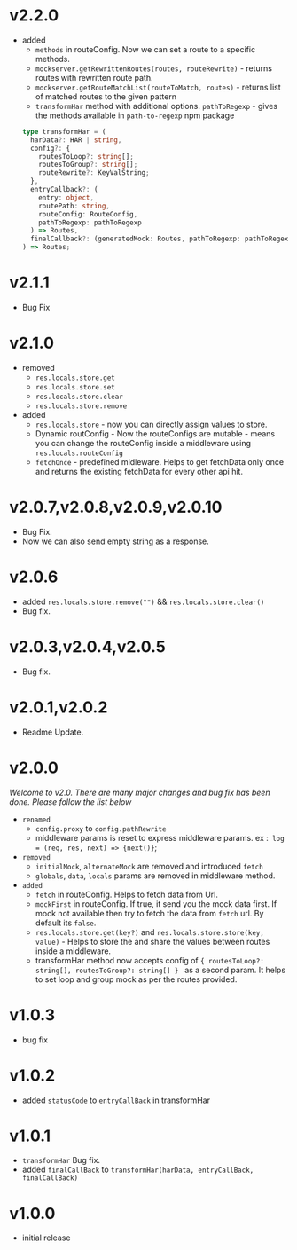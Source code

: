 # v2.2.0

- added
  - `methods` in routeConfig. Now we can set a route to a specific methods.
  - `mockserver.getRewrittenRoutes(routes, routeRewrite)` - returns routes with rewritten route path.
  - `mockserver.getRouteMatchList(routeToMatch, routes)` - returns list of matched routes to the given pattern
  - `transformHar` method with additional options. `pathToRegexp` - gives the methods available in `path-to-regexp` npm package
  ```ts
  type transformHar = (
    harData?: HAR | string,
    config?: {
      routesToLoop?: string[];
      routesToGroup?: string[];
      routeRewrite?: KeyValString;
    },
    entryCallback?: (
      entry: object,
      routePath: string,
      routeConfig: RouteConfig,
      pathToRegexp: pathToRegexp
    ) => Routes,
    finalCallback?: (generatedMock: Routes, pathToRegexp: pathToRegexp) => Routes
  ) => Routes;
  ```

# v2.1.1

- Bug Fix

# v2.1.0

- removed
  - `res.locals.store.get`
  - `res.locals.store.set`
  - `res.locals.store.clear`
  - `res.locals.store.remove`
- added
  - `res.locals.store` - now you can directly assign values to store.
  - Dynamic routConfig - Now the routeConfigs are mutable - means you can change the routeConfig inside a middleware using `res.locals.routeConfig`
  - `fetchOnce` - predefined midleware. Helps to get fetchData only once and returns the existing fetchData for every other api hit.

# v2.0.7,v2.0.8,v2.0.9,v2.0.10

- Bug Fix.
- Now we can also send empty string as a response.

# v2.0.6

- added `res.locals.store.remove("")` && `res.locals.store.clear()`
- Bug fix.

# v2.0.3,v2.0.4,v2.0.5

- Bug fix.

# v2.0.1,v2.0.2

- Readme Update.

# v2.0.0

_Welcome to v2.0. There are many major changes and bug fix has been done. Please follow the list below_

- `renamed`
  - `config.proxy` to `config.pathRewrite`
  - middleware params is reset to express middleware params. ex :` log = (req, res, next) => {next()}`;
- `removed`
  - `initialMock`, `alternateMock` are removed and introduced `fetch`
  - `globals`, `data`, `locals` params are removed in middleware method.
- `added`
  - `fetch` in routeConfig. Helps to fetch data from Url.
  - `mockFirst` in routeConfig. If true, it send you the mock data first. If mock not available then try to fetch the data from `fetch` url. By default its `false`.
  - `res.locals.store.get(key?)` and `res.locals.store.store(key, value)` - Helps to store the and share the values between routes inside a middleware.
  - transformHar method now accepts config of `{ routesToLoop?: string[], routesToGroup?: string[] } ` as a second param. It helps to set loop and group mock as per the routes provided.

# v1.0.3

- bug fix

# v1.0.2

- added `statusCode` to `entryCallBack` in transformHar

# v1.0.1

- `transformHar` Bug fix.
- added `finalCallBack` to `transformHar(harData, entryCallBack, finalCallBack)`

# v1.0.0

- initial release
